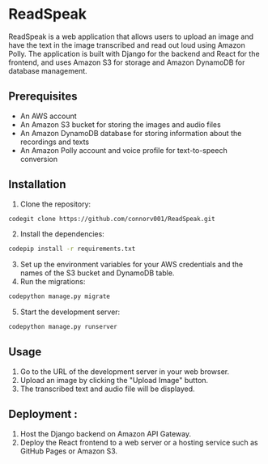 # ReadSpeak
ReadSpeak is a web application that allows users to upload an image and have the text in the image transcribed and read out loud using Amazon Polly. The application is built with Django for the backend and React for the frontend, and uses Amazon S3 for storage and Amazon DynamoDB for database management.

## Prerequisites
- An AWS account
- An Amazon S3 bucket for storing the images and audio files
- An Amazon DynamoDB database for storing information about the recordings and texts
- An Amazon Polly account and voice profile for text-to-speech conversion

## Installation
1. Clone the repository:

```bash
codegit clone https://github.com/connorv001/ReadSpeak.git
```

2. Install the dependencies:

```bash
codepip install -r requirements.txt
```

3. Set up the environment variables for your AWS credentials and the names of the S3 bucket and DynamoDB table.
4. Run the migrations:

```bash
codepython manage.py migrate
```

5. Start the development server:

```bash
codepython manage.py runserver
```

## Usage
1. Go to the URL of the development server in your web browser.
2. Upload an image by clicking the "Upload Image" button.
3. The transcribed text and audio file will be displayed.


## Deployment :
1. Host the Django backend on Amazon API Gateway.
2. Deploy the React frontend to a web server or a hosting service such as GitHub Pages or Amazon S3.
